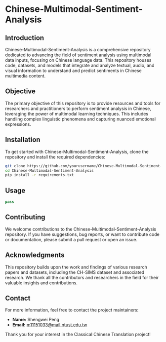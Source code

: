 # Chinese-Multimodal-Sentiment-Analysis

## Introduction

Chinese-Multimodal-Sentiment-Analysis is a comprehensive repository dedicated to advancing the field of sentiment analysis using multimodal data inputs, focusing on Chinese language data. This repository houses code, datasets, and models that integrate and analyze textual, audio, and visual information to understand and predict sentiments in Chinese multimedia content.

## Objective

The primary objective of this repository is to provide resources and tools for researchers and practitioners to perform sentiment analysis in Chinese, leveraging the power of multimodal learning techniques. This includes handling complex linguistic phenomena and capturing nuanced emotional expressions.

## Installation

To get started with Chinese-Multimodal-Sentiment-Analysis, clone the repository and install the required dependencies:

```bash
git clone https://github.com/yourusername/Chinese-Multimodal-Sentiment-Analysis.git
cd Chinese-Multimodal-Sentiment-Analysis
pip install -r requirements.txt
```

## Usage

```python
pass
```

## Contributing

We welcome contributions to the Chinese-Multimodal-Sentiment-Analysis repository. If you have suggestions, bug reports, or want to contribute code or documentation, please submit a pull request or open an issue.

## Acknowledgments

This repository builds upon the work and findings of various research papers and datasets, including the CH-SIMS dataset and associated research. We thank all the contributors and researchers in the field for their valuable insights and contributions.

## Contact

For more information, feel free to contact the project maintainers:

- **Name:** Shengwei Peng
- **Email:** m11151033@mail.ntust.edu.tw

Thank you for your interest in the Classical Chinese Translation project!